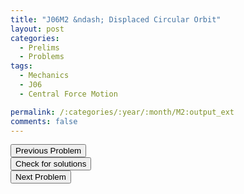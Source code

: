 ```yaml
---
title: "J06M2 &ndash; Displaced Circular Orbit"
layout: post
categories:
  - Prelims
  - Problems
tags:
  - Mechanics
  - J06
  - Central Force Motion

permalink: /:categories/:year/:month/M2:output_ext
comments: false
---
```

<object data="2006J2M.pdf" type="application/pdf" width="100%" height="500"></object>

<div class='navbar'>
	<div float='left'><button onclick="window.location='M1.html'" >Previous Problem</button></div>
	<div float='center'><button onclick="window.location='https://princetonprelim.com/prelim/16/'">Check for solutions</button></div>
	<div float='right'><button onclick="window.location='M3.html'" > Next Problem</button></div>
</div>

